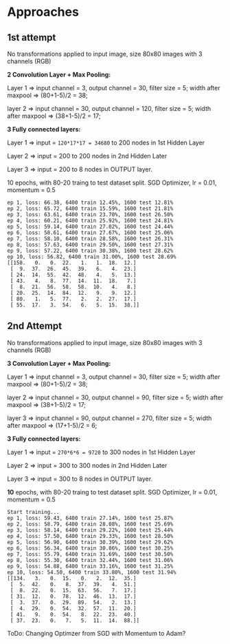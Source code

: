 # Approaches

## 1st attempt

No transformations applied to input image, size 80x80 images with 3 channels (RGB)

**2 Convolution Layer + Max Pooling:**

Layer 1 => input channel = 3, output channel = 30, filter size = 5; width after maxpool => (80+1-5)/2 = 38;

layer 2 => input channel = 30, output channel = 120, filter size = 5; width after maxpool => (38+1-5)/2 = 17;

**3 Fully connected layers:**

Layer 1 => input = ```120*17*17 = 34680``` to 200 nodes in 1st Hidden Layer

Layer 2 => input = 200 to 200 nodes in 2nd Hidden Later

Layer 3 => input = 200 to 8 nodes in OUTPUT layer.

10 epochs, with 80-20 traing to test dataset split. SGD Optimizer, lr = 0.01, momentum = 0.5

```shell
ep 1, loss: 66.38, 6400 train 12.45%, 1600 test 12.81%
ep 2, loss: 65.72, 6400 train 15.59%, 1600 test 21.81%
ep 3, loss: 63.61, 6400 train 23.70%, 1600 test 26.50%
ep 4, loss: 60.21, 6400 train 25.92%, 1600 test 24.81%
ep 5, loss: 59.14, 6400 train 27.02%, 1600 test 24.44%
ep 6, loss: 58.61, 6400 train 27.67%, 1600 test 25.06%
ep 7, loss: 58.10, 6400 train 28.58%, 1600 test 26.31%
ep 8, loss: 57.63, 6400 train 29.50%, 1600 test 27.31%
ep 9, loss: 57.22, 6400 train 30.38%, 1600 test 28.62%
ep 10, loss: 56.82, 6400 train 31.00%, 1600 test 28.69%
[[158.   0.   0.  22.   1.   1.  18.  12.]
 [  9.  37.  26.  45.  39.   6.   4.  23.]
 [ 24.  14.  55.  42.  48.   4.   5.  13.]
 [ 43.   4.   8.  77.  14.  11.  18.   7.]
 [  8.  21.  56.  58.  58.  10.   4.   8.]
 [ 20.  25.  14.  84.  12.   9.   9.  12.]
 [ 80.   1.   5.  77.   2.   2.  27.  17.]
 [ 55.  17.   3.  54.   6.   5.  15.  38.]]
```

## 2nd Attempt

No transformations applied to input image, size 80x80 images with 3 channels (RGB)

**3 Convolution Layer + Max Pooling:**

Layer 1 => input channel = 3, output channel = 30, filter size = 5; width after maxpool => (80+1-5)/2 = 38;

layer 2 => input channel = 30, output channel = 90, filter size = 5; width after maxpool => (38+1-5)/2 = 17;

layer 3 => input channel = 90, output channel = 270, filter size = 5; width after maxpool => (17+1-5)/2 = 6;

**3 Fully connected layers:**

Layer 1 => input = ```270*6*6 = 9720``` to 300 nodes in 1st Hidden Layer

Layer 2 => input = 300 to 300 nodes in 2nd Hidden Later

Layer 3 => input = 300 to 8 nodes in OUTPUT layer.

**10** epochs, with 80-20 traing to test dataset split. SGD Optimizer, lr = 0.01, momentum = 0.5

```shell
Start training...
ep 1, loss: 59.43, 6400 train 27.14%, 1600 test 25.87%
ep 2, loss: 58.79, 6400 train 28.08%, 1600 test 25.69%
ep 3, loss: 58.14, 6400 train 29.22%, 1600 test 25.44%
ep 4, loss: 57.50, 6400 train 29.33%, 1600 test 28.50%
ep 5, loss: 56.90, 6400 train 30.39%, 1600 test 29.62%
ep 6, loss: 56.34, 6400 train 30.86%, 1600 test 30.25%
ep 7, loss: 55.79, 6400 train 31.69%, 1600 test 30.50%
ep 8, loss: 55.30, 6400 train 32.44%, 1600 test 31.06%
ep 9, loss: 54.88, 6400 train 33.16%, 1600 test 31.25%
ep 10, loss: 54.50, 6400 train 33.80%, 1600 test 31.94%
[[134.   3.   0.  15.   0.   2.  12.  35.]
 [  5.  42.   0.   8.  37.  39.   4.  51.]
 [  8.  22.   0.  15.  63.  56.   7.  17.]
 [ 31.  12.   0.  78.  12.  46.  13.  17.]
 [  3.  37.   0.  29.  89.  54.   2.  13.]
 [  4.  29.   0.  54.  32.  57.  11.  20.]
 [ 41.   9.   0.  54.   8.  22.  23.  40.]
 [ 37.  23.   0.   7.   5.  11.  14.  88.]]
 ```

ToDo: Changing Optimzer from SGD with Momentum to Adam?
